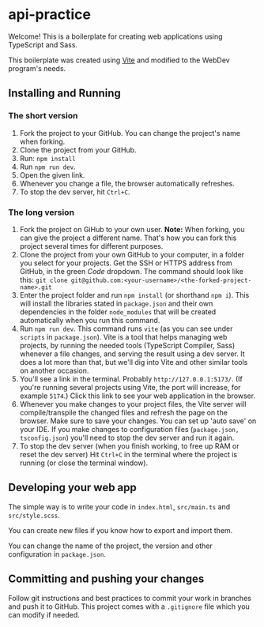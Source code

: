 #  api-practice

Welcome! This is a boilerplate for creating web applications using TypeScript and Sass. 

This boilerplate was created using [Vite](https://vitejs.dev/) 
and modified to the WebDev program's needs.

## Installing and Running

### The short version

1. Fork the project to your GitHub. You can change the project's name when forking.
2. Clone the project from your GitHub.
3. Run: `npm install`
4. Run `npm run dev`. 
5. Open the given link.
6. Whenever you change a file, the browser automatically refreshes.
7. To stop the dev server, hit `Ctrl+C`.

### The long version 

1. Fork the project on GiHub to your own user. **Note:**
When forking, you can give the project a different name. 
That's how you can fork this project several times for different purposes. 
2. Clone the project from your own GitHub to your computer, 
in a folder you select for your projects. Get the SSH or HTTPS address from GitHub, 
in the green *Code* dropdown. The command should look like this:
`git clone git@github.com:<your-username>/<the-forked-project-name>.git` 
3. Enter the project folder and run `npm install` (or shorthand `npm i`). 
This will install the libraries stated in `package.json` and their own dependencies
in the folder `node_modules` that will be created automatically when you run this command.
4. Run `npm run dev`. This command runs `vite` (as you can see under `scripts` in `package.json`).
Vite is a tool that helps managing web projects, by running the needed tools 
(TypeScript Compiler, Sass) whenever a file changes, and serving the result using a dev server. 
It does a lot more than that, but we'll dig into Vite and other similar tools on another occasion. 
5. You'll see a link in the terminal. Probably `http://127.0.0.1:5173/`. 
(If you're running several projects using Vite, the port will increase, for example `5174`.)
Click this link to see your web application in the browser. 
6. Whenever you make changes to your project files, 
the Vite server will compile/transpile the changed files and refresh the page on the browser.
Make sure to save your changes. You can set up 'auto save' on your IDE. 
If you make changes to configuration files (`package.json, tsconfig.json`) 
you'll need to stop the dev server and run it again.
7. To stop the dev server (when you finish working, to free up RAM or reset the dev server)
Hit `Ctrl+C` in the terminal where the project is running (or close the terminal window). 

## Developing your web app

The simple way is to write your code in `index.html`, `src/main.ts` and `src/style.scss`.

You can create new files if you know how to export and import them.

You can change the name of the project, the version and other configuration in `package.json`.

## Committing and pushing your changes

Follow git instructions and best practices to commit your work in branches and push it to GitHub.
This project comes with a `.gitignore` file which you can modify if needed.

 
 
 
